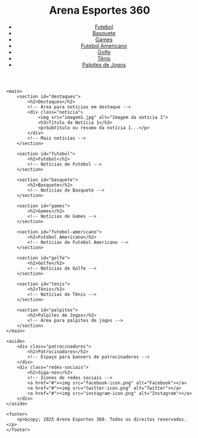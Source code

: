 <!DOCTYPE html>
<html lang="pt-BR">
<head>
    <meta charset="UTF-8">
    <meta name="viewport" content="width=device-width, initial-scale=1.0">
    <title>Arena Esportes 360</title>
    <meta name="description" content="As últimas notícias e atualizações sobre Futebol, Basquete, Games, Futebol Americano, Golfe e Tênis.">
    <meta name="keywords" content="Esportes, Futebol, Basquete, Games, Futebol Americano, Golfe, Tênis, Notícias Esportivas, Palpites de Jogos">
    <link rel="stylesheet" href="styles.css">
</head>
<body>
    <header>
        <div class="logo">
            <h1>Arena Esportes 360</h1>
        </div>
        <nav>
            <ul>
                <li><a href="#futebol">Futebol</a></li>
                <li><a href="#basquete">Basquete</a></li>
                <li><a href="#games">Games</a></li>
                <li><a href="#futebol-americano">Futebol Americano</a></li>
                <li><a href="#golfe">Golfe</a></li>
                <li><a href="#tenis">Tênis</a></li>
                <li><a href="#palpites">Palpites de Jogos</a></li>
            </ul>
        </nav>
    </header>

    <main>
        <section id="destaques">
            <h2>Destaques</h2>
            <!-- Área para notícias em destaque -->
            <div class="noticia">
                <img src="imagem1.jpg" alt="Imagem da notícia 1">
                <h3>Título da Notícia 1</h3>
                <p>Subtítulo ou resumo da notícia 1...</p>
            </div>
            <!-- Mais notícias -->
        </section>

        <section id="futebol">
            <h2>Futebol</h2>
            <!-- Notícias de Futebol -->
        </section>

        <section id="basquete">
            <h2>Basquete</h2>
            <!-- Notícias de Basquete -->
        </section>

        <section id="games">
            <h2>Games</h2>
            <!-- Notícias de Games -->
        </section>

        <section id="futebol-americano">
            <h2>Futebol Americano</h2>
            <!-- Notícias de Futebol Americano -->
        </section>

        <section id="golfe">
            <h2>Golfe</h2>
            <!-- Notícias de Golfe -->
        </section>

        <section id="tenis">
            <h2>Tênis</h2>
            <!-- Notícias de Tênis -->
        </section>

        <section id="palpites">
            <h2>Palpites de Jogos</h2>
            <!-- Área para palpites de jogos -->
        </section>
    </main>

    <aside>
        <div class="patrocinadores">
            <h2>Patrocinadores</h2>
            <!-- Espaço para banners de patrocinadores -->
        </div>
        <div class="redes-sociais">
            <h2>Siga-nos</h2>
            <!-- Ícones de redes sociais -->
            <a href="#"><img src="facebook-icon.png" alt="Facebook"></a>
            <a href="#"><img src="twitter-icon.png" alt="Twitter"></a>
            <a href="#"><img src="instagram-icon.png" alt="Instagram"></a>
        </div>
    </aside>

    <footer>
        <p>&copy; 2025 Arena Esportes 360. Todos os direitos reservados.</p>
    </footer>
</body>
</html>
